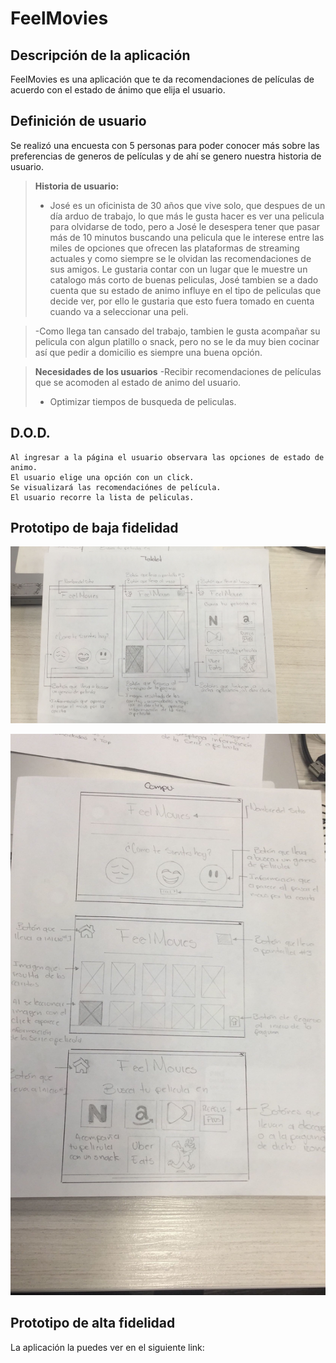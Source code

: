 # FeelMovies


## Descripción de la aplicación

FeelMovies es una aplicación que te da recomendaciones de películas de acuerdo con el estado de ánimo que elija el usuario.


## Definición de usuario

Se realizó una encuesta con 5 personas  para poder conocer más sobre las preferencias de generos de películas y de ahí se genero nuestra historia de usuario. 
  
> **Historia de usuario:**
> - José es un oficinista de 30 años que vive solo, que despues de un día arduo de trabajo, lo que más le gusta hacer es ver una pelicula para olvidarse de todo, pero a José le desespera tener que pasar más de 10 minutos buscando una pelicula que le interese entre las miles de opciones que ofrecen las plataformas de streaming actuales y como siempre se le olvidan las recomendaciones de sus amigos. Le gustaria contar con un lugar que le muestre un catalogo más corto de buenas peliculas, José tambien se a dado cuenta que su estado de animo influye en el tipo de peliculas que decide ver, por ello le gustaria que esto fuera tomado en cuenta cuando va a seleccionar una peli.

> -Como llega tan cansado del trabajo, tambien le gusta acompañar su pelicula con algun platillo o snack, pero no se le da muy bien cocinar así que pedir a domicilio es siempre una buena opción.


>**Necesidades de los usuarios**
>-Recibir recomendaciones de películas que se acomoden al estado de animo del usuario.
>- Optimizar tiempos de busqueda de peliculas. 
    

## D.O.D.

    Al ingresar a la página el usuario observara las opciones de estado de animo.
    El usuario elige una opción con un click.
    Se visualizará las recomendaciónes de película.
    El usuario recorre la lista de peliculas.

## Prototipo de baja fidelidad


![Foto para tablet](https://github.com/AnaFR/GDL002-hackathon-interna/blob/master/img/Imagen%20de%20iOS%20(1).jpg)

![Foto para Computadora](https://github.com/AnaFR/GDL002-hackathon-interna/blob/master/img/Imagen%20de%20iOS.jpg)









## Prototipo de alta fidelidad






La aplicación la puedes ver en el siguiente link:
